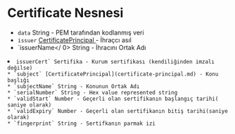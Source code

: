 # Certificate Nesnesi

* `data` String - PEM tarafından kodlanmış veri
* ` issuer ` [ CertificatePrincipal ](certificate-principal.md) - İhraçcı asıl
* `issuerName</ 0> String - İhracını Ortak Adı</li>
<li><code>issuerCert` Sertifika - Kurum sertifikası (kendiliğinden imzalı değilse)
* `subject` [CertificatePrincipal](certificate-principal.md) - Konu başlığı
* `subjectName` String - Konunun Ortak Adı
* `serialNumber` String - Hex value represented string
* `validStart` Number - Geçerli olan sertifikanın başlangıç tarihi( saniye olarak)
* `validExpiry` Number - Geçerli olan sertifikanın bitiş tarihi(saniye olarak)
* `fingerprint` String - Sertifkanın parmak izi